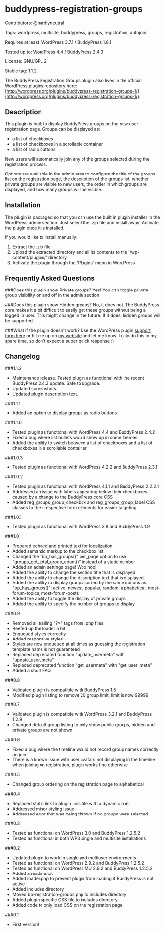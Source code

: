 buddypress-registration-groups
==============================
Contributors: @hardlyneutral

Tags: wordpress, multisite, buddypress, groups, registration, autojoin

Requires at least: WordPress 3.7.1 / BuddyPress 1.8.1

Tested up to: WordPress 4.4 / BuddyPress 2.4.3

License: GNU/GPL 2

Stable tag: 1.1.2

The BuddyPress Registration Groups plugin also lives in the official WordPress plugins repository here: [http://wordpress.org/plugins/buddypress-registration-groups-1/](http://wordpress.org/plugins/buddypress-registration-groups-1/).

Description
-----------
This plugin is built to display BuddyPress groups on the new user registration page. Groups can be displayed as:

* a list of checkboxes
* a list of checkboxes in a scrollable container
* a list of radio buttons

New users will automatically join any of the groups selected during the registration process.

Options are available in the admin area to configure the title of the groups list on the registration page, the
description of the groups list, whether private groups are visible to new users, the order in which groups are
displayed, and how many groups will be visible.

Installation
------------
The plugin is packaged so that you can use the built in plugin installer in the WordPress admin section. Just select the .zip file and install away! Activate the plugin once it is installed.

If you would like to install manually:

1. Extract the .zip file
2. Upload the extracted directory and all its contents to the '/wp-content/plugins/' directory
3. Activate the plugin through the 'Plugins' menu in WordPress

Frequently Asked Questions
--------------------------
###Does this plugin show Private groups?
Yes! You can toggle private group visibility on and off in the admin section

###Does this plugin show Hidden groups?
No, it does not. The BuddyPress core makes it a bit difficult to easily get these groups without being a logged in user. This might change in the future. If it does, hidden groups will be supported.

###What if the plugin doesn't work?
Use the WordPress plugin [support form here](http://wordpress.org/support/plugin/buddypress-registration-groups-1) or hit me up on [my website](http://hardlyneutral.com) and let me know. I only do this in my spare time, so don't expect a super quick response :)

Changelog
---------
###1.1.2
* Maintenance release. Tested plugin as functional with the recent BuddyPress 2.4.3 update. Safe to upgrade.
* Updated screenshots.
* Updated plugin description text.

###1.1.1
* Added an option to display groups as radio buttons

###1.1.0
* Tested plugin as functional with WordPress 4.4 and BuddyPress 2.4.2
* Fixed a bug where list bullets would show up in some themes
* Added the ability to switch between a list of checkboxes and a list of checkboxes in a scrollable container

###1.0.3
* Tested plugin as functional with WordPress 4.2.2 and BuddyPress 2.3.1

###1.0.2
* Tested plugin as functional with WordPress 4.1.1 and BuddyPress 2.2.2.1
* Addressed an issue with labels appearing below their checkboxes caused by a change to the BuddyPress core CSS
* Added reg_groups_group_checkbox and reg_groups_group_label CSS classes to their respective form elements for easier targeting

###1.0.1
* Tested plugin as functional with WordPress 3.8 and BuddyPress 1.9

###1.0
* Prepared echoed and printed text for localization
* Added semantic <label> markup to the checkbox list
* Changed the "bp_has_groups()" per_page option to use "groups_get_total_group_count()" instead of a static number
* Added an admin settings page! Woo hoo!
* Added the ability to change the section title that is displayed
* Added the ability to change the description text that is displayed
* Added the ability to display groups sorted by the same options as "bp_has_groups()": active, newest, popular, random, alphabetical, most-forum-topics, most-forum-posts
* Added the ability to toggle the display of private groups
* Added the ability to specify the number of groups to display

###0.9
* Removed all trailing "?>" tags from .php files
* Beefed up the loader a bit
* Enqueued styles correctly
* Added responsive styles
* Styles are now enqueued at all times as guessing the registration template name is not guaranteed
* Replaced deprecated function "update_usermeta" with "update_user_meta"
* Replaced deprecated function "get_usermeta" with "get_user_meta"
* Added a short FAQ

###0.8
* Validated plugin is compatible with BuddyPress 1.5
* Modified plugin listing to remove 20 group limit; limit is now 99999

###0.7
* Validated plugin is compatible with WordPress 3.2.1 and BuddyPress 1.2.9
* Changed default group listing to only show public groups, hidden and private groups are not shown

###0.6
* Fixed a bug where the timeline would not record group names correctly on join
* There is a known issue with user avatars not displaying in the timeline when joining on registration, plugin works fine otherwise

###0.5
* Changed group ordering on the registration page to alphabetical

###0.4
* Replaced static link to plugin .css file with a dynamic one
* Addressed minor styling issue
* Addressed error that was being thrown if no groups were selected

###0.3
* Tested as functional on WordPress 3.0 and BuddyPress 1.2.5.2
* Tested as functional in both WP3 single and multisite installations

###0.2
* Updated plugin to work in single and multiuser environments
* Tested as functional on WordPress 2.9.2 and BuddyPress 1.2.5.2
* Tested as functional on WordPress MU 2.9.2 and BuddyPress 1.2.5.2
* Added a readme.txt
* Added loader.php to prevent plugin from loading if BuddyPress is not active
* Added includes directory
* Moved bp-registration-groups.php to includes directory
* Added plugin specific CSS file to includes directory
* Added code to only load CSS on the registration page

###0.1
* First version!
